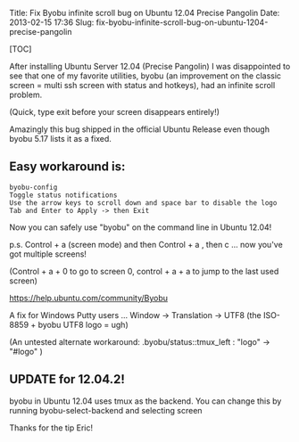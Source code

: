 Title: Fix Byobu infinite scroll bug on Ubuntu 12.04 Precise Pangolin
Date: 2013-02-15 17:36
Slug: fix-byobu-infinite-scroll-bug-on-ubuntu-1204-precise-pangolin

[TOC]

After installing Ubuntu Server 12.04 (Precise Pangolin) I was disappointed to see that one of my favorite utilities, byobu (an improvement on the classic screen = multi ssh screen with status and hotkeys), had an infinite scroll problem. 

(Quick, type exit before your screen disappears entirely!)

Amazingly this bug shipped in the official Ubuntu Release even though byobu 5.17 lists it as a fixed.

## Easy workaround is:

    byobu-config
    Toggle status notifications
    Use the arrow keys to scroll down and space bar to disable the logo  
    Tab and Enter to Apply -> then Exit  

Now you can safely use "byobu" on the command line in Ubuntu 12.04!

p.s. Control + a (screen mode) and then Control + a , then c ... 
now you've got multiple screens! 

(Control + a + 0 to go to screen 0, control + a + a to jump to the last used screen)

<https://help.ubuntu.com/community/Byobu>

A fix for Windows Putty users ... Window -\> Translation -\> UTF8 (the ISO-8859 + byobu UTF8 logo = ugh)

(An untested alternate workaround: .byobu/status::tmux_left : "logo" -> "\#logo" )

## UPDATE for 12.04.2!

byobu in Ubuntu 12.04 uses tmux as the backend. You can change this by running byobu-select-backend and selecting screen

Thanks for the tip Eric!

